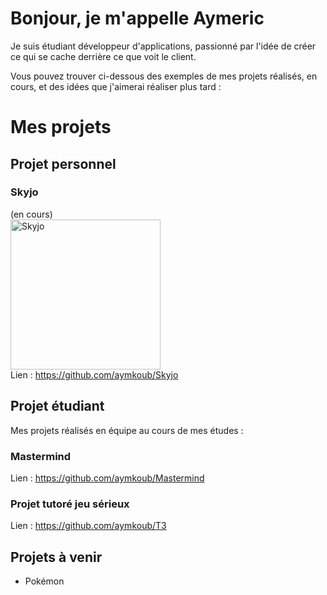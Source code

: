 # Bonjour, je m'appelle Aymeric

Je suis étudiant développeur d'applications, passionné par l'idée de créer ce qui se cache derrière ce que voit le client.

Vous pouvez trouver ci-dessous des exemples de mes projets réalisés, en cours, et des idées que j'aimerai réaliser plus tard :

# Mes projets

## Projet personnel

### Skyjo
(en cours)
<br>
<a href="https://www.espritjeu.com/skyjo-jeu-de-cartes.html"> <img src="https://www.numerama.com/wp-content/uploads/2023/08/skyjo-1.jpg" alt="Skyjo" height="240px"></a>
<br>
Lien : https://github.com/aymkoub/Skyjo

## Projet étudiant
Mes projets réalisés en équipe au cours de mes études : 
### Mastermind
Lien : https://github.com/aymkoub/Mastermind

### Projet tutoré jeu sérieux
Lien : https://github.com/aymkoub/T3

## Projets à venir
- Pokémon
